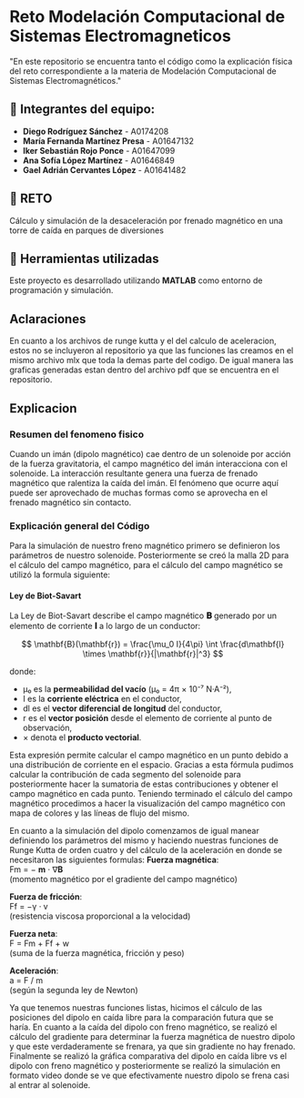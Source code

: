 # Reto Modelación Computacional de Sistemas Electromagneticos
"En este repositorio se encuentra tanto el código como la explicación física del reto correspondiente a la materia de Modelación Computacional de Sistemas Electromagnéticos."
## 👥 Integrantes del equipo:
- **Diego Rodríguez Sánchez** - A0174208  
- **María Fernanda Martínez Presa** - A01647132  
- **Iker Sebastián Rojo Ponce** - A01647099  
- **Ana Sofía López Martínez** - A01646849  
- **Gael Adrián Cervantes López** - A01641482  

## 🧲 RETO
Cálculo y simulación de la desaceleración por frenado magnético en una torre de caída en parques de diversiones

## 🧰 Herramientas utilizadas

Este proyecto es desarrollado utilizando **MATLAB** como entorno de programación y simulación.

## Aclaraciones
En cuanto a los archivos de runge kutta y el del calculo de aceleracion, estos no se incluyeron al repositorio ya que las funciones las creamos en el mismo archivo mlx que toda la demas parte del codigo. De igual manera las graficas generadas estan dentro del archivo pdf que se encuentra en el repositorio.
## Explicacion
### Resumen del fenomeno fisico
Cuando un imán (dipolo magnético) cae dentro de un solenoide por acción de la fuerza gravitatoria, el campo magnético del imán interacciona con el solenoide. La interacción resultante genera una fuerza de frenado magnético que ralentiza la caída del imán. El fenómeno que ocurre aquí puede ser aprovechado de muchas formas como se aprovecha en el frenado magnético sin contacto.
### Explicación general del Código
Para la simulación de nuestro freno magnético primero se definieron los parámetros de nuestro solenoide. Posteriormente se creó la malla 2D para el cálculo del campo magnético, para el cálculo del campo magnético se utilizó la formula siguiente:
  #### Ley de Biot-Savart

La Ley de Biot-Savart describe el campo magnético **𝐁** generado por un elemento de corriente **𝐈** a lo largo de un conductor:

$$
\mathbf{B}(\mathbf{r}) = \frac{\mu_0 I}{4\pi} \int \frac{d\mathbf{l} \times \mathbf{r}}{|\mathbf{r}|^3}
$$

donde:

- μ₀ es la **permeabilidad del vacío** (μ₀ = 4π × 10⁻⁷ N·A⁻²),
- I es la **corriente eléctrica** en el conductor,
- dl es el **vector diferencial de longitud** del conductor,
- r es el **vector posición** desde el elemento de corriente al punto de observación,
- × denota el **producto vectorial**.

Esta expresión permite calcular el campo magnético en un punto debido a una distribución de corriente en el espacio.
Gracias a esta fórmula pudimos calcular la contribución de cada segmento del solenoide para posteriormente hacer la sumatoria de estas contribuciones y obtener el campo magnético en cada punto.
Teniendo terminado el cálculo del campo magnético procedimos a hacer la visualización del campo magnético con mapa de colores y las líneas de flujo del mismo.

En cuanto a la simulación del dipolo comenzamos de igual manear definiendo los parámetros del mismo y haciendo nuestras funciones de Runge Kutta de orden cuatro y del cálculo de la aceleración en donde se necesitaron las siguientes formulas:
**Fuerza magnética**:  
Fm = − **m** · ∇**B**  
(momento magnético por el gradiente del campo magnético)

**Fuerza de fricción**:  
Ff = −γ · v  
(resistencia viscosa proporcional a la velocidad)

**Fuerza neta**:  
F = Fm + Ff + w  
(suma de la fuerza magnética, fricción y peso)

**Aceleración**:  
a = F / m  
(según la segunda ley de Newton)

Ya que tenemos nuestras funciones listas, hicimos el cálculo de las posiciones del dipolo en caída libre para la comparación futura que se haría. En cuanto a la caída del dipolo con freno magnético, se realizó el cálculo del gradiente para determinar la fuerza magnética de nuestro dipolo y que este verdaderamente se frenara, ya que sin gradiente no hay frenado. Finalmente se realizó la gráfica comparativa del dipolo en caída libre vs el dipolo con freno magnético y posteriormente se realizó la simulación en formato video donde se ve que efectivamente nuestro dipolo se frena casi al entrar al solenoide.


